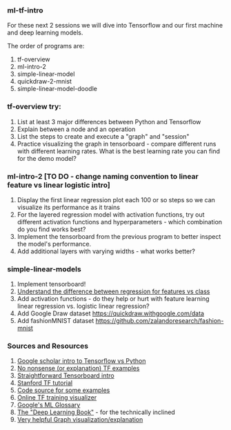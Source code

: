 ### ml-tf-intro

For these next 2 sessions we will dive into Tensorflow and our first machine and deep learning models. 

The order of programs are:

1. tf-overview
2. ml-intro-2
3. simple-linear-model
4. quickdraw-2-mnist
5. simple-linear-model-doodle

### tf-overview try:

1. List at least 3 major differences between Python and Tensorflow
2. Explain between a node and an operation
3. List the steps to create and execute a "graph" and "session"
4. Practice visualizing the graph in tensorboard - compare different runs with different learning rates. What is the best learning rate you can find for the demo model?

### ml-intro-2 [TO DO - change naming convention to linear feature vs linear logistic intro]

1. Display the first linear regression plot each 100 or so steps so we can visualize its performance as it trains
2. For the layered regression model with activation functions, try out different activation functions and hyperparameters - which combination do you find works best?
3. Implement the tensorboard from the previous program to better inspect the model's performance.
4. Add additional layers with varying widths - what works better?

### simple-linear-models

1. Implement tensorboard!
2. [Understand the difference between regression for features vs class](https://medium.com/all-of-us-are-belong-to-machines/gentlest-intro-to-tensorflow-4-logistic-regression-2afd0cabc54)
3. Add activation functions - do they help or hurt with feature learning linear regression vs. logistic linear regression?
4. Add Google Draw dataset https://quickdraw.withgoogle.com/data
5. Add fashionMNIST dataset https://github.com/zalandoresearch/fashion-mnist

### Sources and Resources

1. [Google scholar intro to Tensorflow vs Python](https://jacobbuckman.com/post/tensorflow-the-confusing-parts-1/#understanding-tensorflow)
2. [No nonsense (or explanation) TF examples](https://github.com/aymericdamien/TensorFlow-Examples)
3. [Straightforward Tensorboard intro](https://thecodacus.com/tensorboard-tutorial-visualize-networks-graphically/)
4. [Stanford TF tutorial](https://cs224d.stanford.edu/lectures/CS224d-Lecture7.pdf)
5. [Code source for some examples](https://github.com/pkmital/CADL/blob/master/session-2/lecture-2.ipynb)
6. [Online TF training visualizer](http://playground.tensorflow.org/#activation=tanh&batchSize=10&dataset=circle&regDataset=reg-plane&learningRate=0.03&regularizationRate=0&noise=0&networkShape=4,2&seed=0.92714&showTestData=false&discretize=false&percTrainData=50&x=true&y=true&xTimesY=false&xSquared=false&ySquared=false&cosX=false&sinX=false&cosY=false&sinY=false&collectStats=false&problem=classification&initZero=false&hideText=false)
7. [Google's ML Glossary](https://developers.google.com/machine-learning/glossary/?utm_source=google-ai&utm_medium=card-image&utm_campaign=training-hub&utm_content=ml-glossary)
8. [The "Deep Learning Book"](http://www.deeplearningbook.org/) - for the technically inclined
9. [Very helpful Graph visualization/explanation](https://www.tensorflow.org/guide/graphs)
